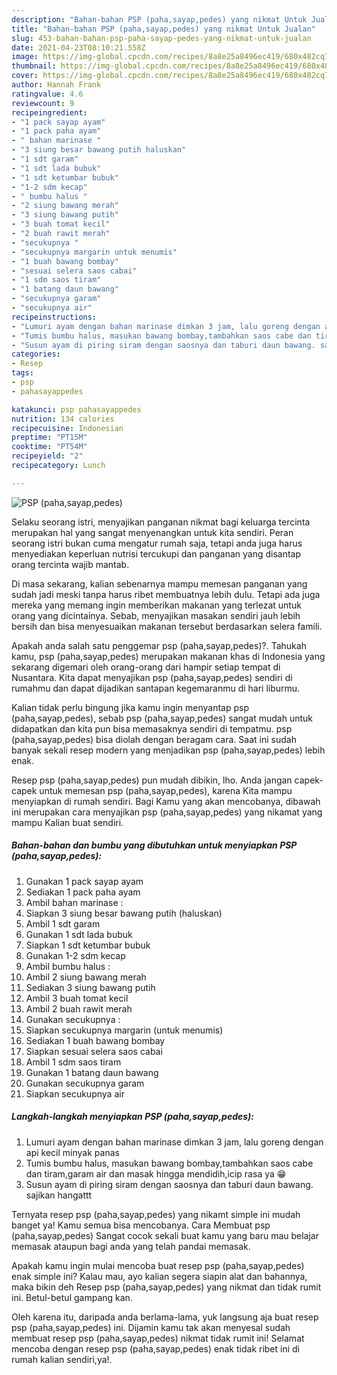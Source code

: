 ```yaml
---
description: "Bahan-bahan PSP (paha,sayap,pedes) yang nikmat Untuk Jualan"
title: "Bahan-bahan PSP (paha,sayap,pedes) yang nikmat Untuk Jualan"
slug: 453-bahan-bahan-psp-paha-sayap-pedes-yang-nikmat-untuk-jualan
date: 2021-04-23T08:10:21.558Z
image: https://img-global.cpcdn.com/recipes/8a8e25a8496ec419/680x482cq70/psp-pahasayappedes-foto-resep-utama.jpg
thumbnail: https://img-global.cpcdn.com/recipes/8a8e25a8496ec419/680x482cq70/psp-pahasayappedes-foto-resep-utama.jpg
cover: https://img-global.cpcdn.com/recipes/8a8e25a8496ec419/680x482cq70/psp-pahasayappedes-foto-resep-utama.jpg
author: Hannah Frank
ratingvalue: 4.6
reviewcount: 9
recipeingredient:
- "1 pack sayap ayam"
- "1 pack paha ayam"
- " bahan marinase "
- "3 siung besar bawang putih haluskan"
- "1 sdt garam"
- "1 sdt lada bubuk"
- "1 sdt ketumbar bubuk"
- "1-2 sdm kecap"
- " bumbu halus "
- "2 siung bawang merah"
- "3 siung bawang putih"
- "3 buah tomat kecil"
- "2 buah rawit merah"
- "secukupnya "
- "secukupnya margarin untuk menumis"
- "1 buah bawang bombay"
- "sesuai selera saos cabai"
- "1 sdm saos tiram"
- "1 batang daun bawang"
- "secukupnya garam"
- "secukupnya air"
recipeinstructions:
- "Lumuri ayam dengan bahan marinase dimkan 3 jam, lalu goreng dengan api kecil minyak panas"
- "Tumis bumbu halus, masukan bawang bombay,tambahkan saos cabe dan tiram,garam air dan masak hingga mendidih,icip rasa ya 😁"
- "Susun ayam di piring siram dengan saosnya dan taburi daun bawang. sajikan hangattt"
categories:
- Resep
tags:
- psp
- pahasayappedes

katakunci: psp pahasayappedes 
nutrition: 134 calories
recipecuisine: Indonesian
preptime: "PT15M"
cooktime: "PT54M"
recipeyield: "2"
recipecategory: Lunch

---
```



![PSP (paha,sayap,pedes)](https://img-global.cpcdn.com/recipes/8a8e25a8496ec419/680x482cq70/psp-pahasayappedes-foto-resep-utama.jpg)

Selaku seorang istri, menyajikan panganan nikmat bagi keluarga tercinta merupakan hal yang sangat menyenangkan untuk kita sendiri. Peran seorang istri bukan cuma mengatur rumah saja, tetapi anda juga harus menyediakan keperluan nutrisi tercukupi dan panganan yang disantap orang tercinta wajib mantab.

Di masa  sekarang, kalian sebenarnya mampu memesan panganan yang sudah jadi meski tanpa harus ribet membuatnya lebih dulu. Tetapi ada juga mereka yang memang ingin memberikan makanan yang terlezat untuk orang yang dicintainya. Sebab, menyajikan masakan sendiri jauh lebih bersih dan bisa menyesuaikan makanan tersebut berdasarkan selera famili. 



Apakah anda salah satu penggemar psp (paha,sayap,pedes)?. Tahukah kamu, psp (paha,sayap,pedes) merupakan makanan khas di Indonesia yang sekarang digemari oleh orang-orang dari hampir setiap tempat di Nusantara. Kita dapat menyajikan psp (paha,sayap,pedes) sendiri di rumahmu dan dapat dijadikan santapan kegemaranmu di hari liburmu.

Kalian tidak perlu bingung jika kamu ingin menyantap psp (paha,sayap,pedes), sebab psp (paha,sayap,pedes) sangat mudah untuk didapatkan dan kita pun bisa memasaknya sendiri di tempatmu. psp (paha,sayap,pedes) bisa diolah dengan beragam cara. Saat ini sudah banyak sekali resep modern yang menjadikan psp (paha,sayap,pedes) lebih enak.

Resep psp (paha,sayap,pedes) pun mudah dibikin, lho. Anda jangan capek-capek untuk memesan psp (paha,sayap,pedes), karena Kita mampu menyiapkan di rumah sendiri. Bagi Kamu yang akan mencobanya, dibawah ini merupakan cara menyajikan psp (paha,sayap,pedes) yang nikamat yang mampu Kalian buat sendiri.

<!--inarticleads1-->

##### Bahan-bahan dan bumbu yang dibutuhkan untuk menyiapkan PSP (paha,sayap,pedes):

1. Gunakan 1 pack sayap ayam
1. Sediakan 1 pack paha ayam
1. Ambil  bahan marinase :
1. Siapkan 3 siung besar bawang putih (haluskan)
1. Ambil 1 sdt garam
1. Gunakan 1 sdt lada bubuk
1. Siapkan 1 sdt ketumbar bubuk
1. Gunakan 1-2 sdm kecap
1. Ambil  bumbu halus :
1. Ambil 2 siung bawang merah
1. Sediakan 3 siung bawang putih
1. Ambil 3 buah tomat kecil
1. Ambil 2 buah rawit merah
1. Gunakan secukupnya :
1. Siapkan secukupnya margarin (untuk menumis)
1. Sediakan 1 buah bawang bombay
1. Siapkan sesuai selera saos cabai
1. Ambil 1 sdm saos tiram
1. Gunakan 1 batang daun bawang
1. Gunakan secukupnya garam
1. Siapkan secukupnya air




<!--inarticleads2-->

##### Langkah-langkah menyiapkan PSP (paha,sayap,pedes):

1. Lumuri ayam dengan bahan marinase dimkan 3 jam, lalu goreng dengan api kecil minyak panas
1. Tumis bumbu halus, masukan bawang bombay,tambahkan saos cabe dan tiram,garam air dan masak hingga mendidih,icip rasa ya 😁
1. Susun ayam di piring siram dengan saosnya dan taburi daun bawang. sajikan hangattt




Ternyata resep psp (paha,sayap,pedes) yang nikamt simple ini mudah banget ya! Kamu semua bisa mencobanya. Cara Membuat psp (paha,sayap,pedes) Sangat cocok sekali buat kamu yang baru mau belajar memasak ataupun bagi anda yang telah pandai memasak.

Apakah kamu ingin mulai mencoba buat resep psp (paha,sayap,pedes) enak simple ini? Kalau mau, ayo kalian segera siapin alat dan bahannya, maka bikin deh Resep psp (paha,sayap,pedes) yang nikmat dan tidak rumit ini. Betul-betul gampang kan. 

Oleh karena itu, daripada anda berlama-lama, yuk langsung aja buat resep psp (paha,sayap,pedes) ini. Dijamin kamu tak akan menyesal sudah membuat resep psp (paha,sayap,pedes) nikmat tidak rumit ini! Selamat mencoba dengan resep psp (paha,sayap,pedes) enak tidak ribet ini di rumah kalian sendiri,ya!.

